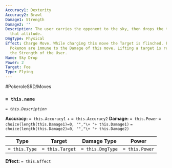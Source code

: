```yaml
---
Accuracy1: Dexterity
Accuracy2: Brawl
Damage1: Strength
Damage2: ''
Description: The user carries the opponent to the sky, then drops the target from
  that altitude.
DmgType: Physical
Effect: Charge Move. While charging this move the Target is flinched. Flying Type
  Pokemon are immune to the Damage of this move. Lifting a target is restricted by
  the Strength of the User.
Name: Sky Drop
Power: 2
Target: Foe
Type: Flying
---
```


#PokeroleSRD/Moves

### `= this.name` 
*`= this.Description`*

**Accuracy:** `= this.Accuracy1` + `= this.Accuracy2`
**Damage:** `= this.Power` `= choice(length(this.Damage1)=0, "","\+ "+ this.Damage1)` `= choice(length(this.Damage2)=0, "","\+ "+ this.Damage2)`

| Type          | Target          | Damage Type          | Power          |
| ------------- | --------------- | ---------------- | -------------- |
| `= this.Type` | `= this.Target` | `= this.DmgType` | `= this.Power` | 

**Effect:** `= this.Effect`